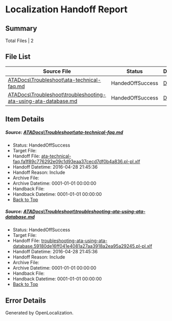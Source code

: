 # <a name='report-top'></a> Localization Handoff Report

## Summary
 Total Files | 2

## File List
 Source File | Status | Details 
 ----------- | ------ | ------- 
 [ATADocs\Troubleshoot\ata-technical-faq.md](https://github.com/Microsoft/ATADocs-pr/blob/345f73f751cfd6e0ce189d3489f713f5c3b3a9fc/ATADocs/Troubleshoot/ata-technical-faq.md) | HandedOffSuccess | [Details](#6003fcc8e48d206960bd8b6e3489e36bb68c25d8167)
 [ATADocs\Troubleshoot\troubleshooting-ata-using-ata-database.md](https://github.com/Microsoft/ATADocs-pr/blob/62ebda3dc5551319349bfe640914b71742c59ecf/ATADocs/Troubleshoot/troubleshooting-ata-using-ata-database.md) | HandedOffSuccess | [Details](#32694dac750b87a5a07b3a04a51c11054c50917f174)

## Item Details
##### <a name='6003fcc8e48d206960bd8b6e3489e36bb68c25d8167'></a> Source: [ATADocs\Troubleshoot\ata-technical-faq.md](https://github.com/Microsoft/ATADocs-pr/blob/345f73f751cfd6e0ce189d3489f713f5c3b3a9fc/ATADocs/Troubleshoot/ata-technical-faq.md)
* Status: HandedOffSuccess
* Target File: 
* Handoff File: [ata-technical-faq.fa1f89c776292e09c1d93eaa37cecd7df0b4a836.pl-pl.xlf](https://github.com/Microsoft/EM.handoff/blob/3b651e39fc3d72ef93c35b06247460f7c4bdc3c2/ol-handoff/Microsoft/ATADocs-pr.pl-pl/master/ata-technical-faq.fa1f89c776292e09c1d93eaa37cecd7df0b4a836.pl-pl.xlf)
* Handoff Datetime: 2016-04-28 21:45:36
* Handoff Reason: Include
* Archive File: 
* Archive Datetime: 0001-01-01 00:00:00
* Handback File: 
* Handback Datetime: 0001-01-01 00:00:00
* [Back to Top](#report-top)

##### <a name='32694dac750b87a5a07b3a04a51c11054c50917f174'></a> Source: [ATADocs\Troubleshoot\troubleshooting-ata-using-ata-database.md](https://github.com/Microsoft/ATADocs-pr/blob/62ebda3dc5551319349bfe640914b71742c59ecf/ATADocs/Troubleshoot/troubleshooting-ata-using-ata-database.md)
* Status: HandedOffSuccess
* Target File: 
* Handoff File: [troubleshooting-ata-using-ata-database.59180de16ff041e4081a27aa3918a2ea95a29245.pl-pl.xlf](https://github.com/Microsoft/EM.handoff/blob/3b651e39fc3d72ef93c35b06247460f7c4bdc3c2/ol-handoff/Microsoft/ATADocs-pr.pl-pl/master/troubleshooting-ata-using-ata-database.59180de16ff041e4081a27aa3918a2ea95a29245.pl-pl.xlf)
* Handoff Datetime: 2016-04-28 21:45:36
* Handoff Reason: Include
* Archive File: 
* Archive Datetime: 0001-01-01 00:00:00
* Handback File: 
* Handback Datetime: 0001-01-01 00:00:00
* [Back to Top](#report-top)


## Error Details

Generated by OpenLocalization.
